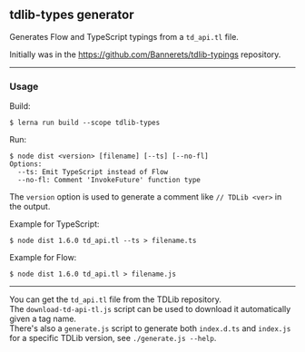 ## tdlib-types generator

Generates Flow and TypeScript typings from a `td_api.tl` file.

Initially was in the https://github.com/Bannerets/tdlib-typings repository.

---

### Usage

Build:

```console
$ lerna run build --scope tdlib-types
```

Run:

```console
$ node dist <version> [filename] [--ts] [--no-fl]
Options:
  --ts: Emit TypeScript instead of Flow
  --no-fl: Comment 'InvokeFuture' function type
```

The `version` option is used to generate a comment like `// TDLib <ver>` in the output.

Example for TypeScript:

```console
$ node dist 1.6.0 td_api.tl --ts > filename.ts
```

Example for Flow:

```console
$ node dist 1.6.0 td_api.tl > filename.js
```

---

You can get the `td_api.tl` file from the TDLib repository.<br>
The `download-td-api-tl.js` script can be used to download it automatically given a tag name.<br>
There's also a `generate.js` script to generate both `index.d.ts` and `index.js` for a specific TDLib version, see `./generate.js --help`.

